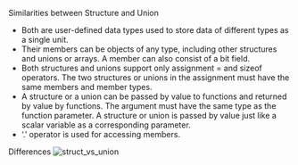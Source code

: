 Similarities between Structure and Union

- Both are user-defined data types used to store data of different types as a single unit.
- Their members can be objects of any type, including other structures and unions or arrays. 
    A member can also consist of a bit field.
- Both structures and unions support only assignment = and sizeof operators. 
    The two structures or unions in the assignment must have the same members and member types.
- A structure or a union can be passed by value to functions and returned by value by functions. 
    The argument must have the same type as the function parameter. 
    A structure or union is passed by value just like a scalar variable as a corresponding parameter.
- ‘.’ operator is used for accessing members.

Differences
![struct_vs_union](/files)
